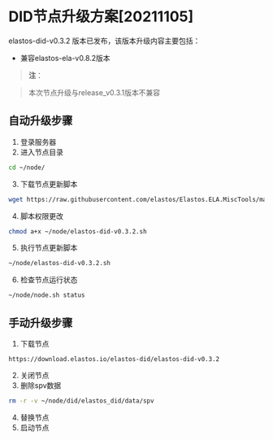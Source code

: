 # DID节点升级方案[20211105]

elastos-did-v0.3.2 版本已发布，该版本升级内容主要包括：
- 兼容elastos-ela-v0.8.2版本

> **注**：

> 本次节点升级与release_v0.3.1版本不兼容

## 自动升级步骤

1. 登录服务器
2. 进入节点目录

```bash
cd ~/node/
```

3. 下载节点更新脚本

```bash
wget https://raw.githubusercontent.com/elastos/Elastos.ELA.MiscTools/master/upgrade/did/elastos-did-v0.3.2.sh
```
4. 脚本权限更改

```bash
chmod a+x ~/node/elastos-did-v0.3.2.sh
```

5. 执行节点更新脚本

```bash
~/node/elastos-did-v0.3.2.sh
```

6. 检查节点运行状态

```bash
~/node/node.sh status
```

## 手动升级步骤

1. 下载节点

```
https://download.elastos.io/elastos-did/elastos-did-v0.3.2
```

2. 关闭节点
3. 删除spv数据

```bash
rm -r -v ~/node/did/elastos_did/data/spv
```
4. 替换节点
5. 启动节点
